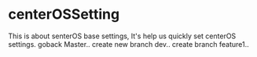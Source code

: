 # centerOSSetting

This is  about senterOS base  settings, It's help us quickly set centerOS settings.
goback Master..
create new branch dev..
create branch feature1..
